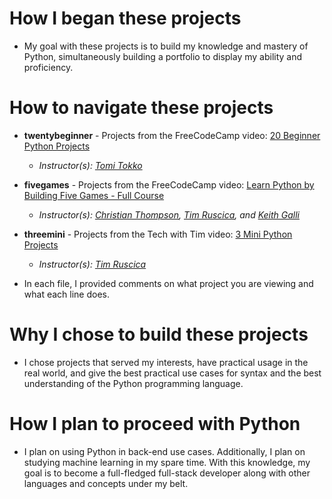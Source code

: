 # How I began these projects

- My goal with these projects is to build my knowledge and mastery of Python, simultaneously building a portfolio to display my ability and proficiency.

# How to navigate these projects
- **twentybeginner** - Projects from the FreeCodeCamp video: [20 Beginner Python Projects](https://www.youtube.com/watch?v=pdy3nh1tn6I)
    - _Instructor(s): [Tomi Tokko](https://www.youtube.com/@CodeWithTomi)_
- **fivegames** - Projects from the FreeCodeCamp video: [Learn Python by Building Five Games - Full Course](https://www.youtube.com/watch?v=XGf2GcyHPhc)
    - _Instructor(s): [Christian Thompson](https://www.youtube.com/channel/UC2vm-0XX5RkWCXWwtBZGOXg), [Tim Ruscica](https://www.youtube.com/channel/UC4JX40jDee_tINbkjycV4Sg), and [Keith Galli](https://www.youtube.com/channel/UCq6XkhO5SZ66N04IcPbqNcw)_
- **threemini** - Projects from the Tech with Tim video: [3 Mini Python Projects](https://www.youtube.com/watch?v=21FnnGKSRZo)
    - _Instructor(s): [Tim Ruscica](https://www.youtube.com/channel/UC4JX40jDee_tINbkjycV4Sg)_
      
- In each file, I provided comments on what project you are viewing and what each line does.

# Why I chose to build these projects

- I chose projects that served my interests, have practical usage in the real world, and give the best practical use cases for syntax and the best understanding of the Python programming language.

# How I plan to proceed with Python

- I plan on using Python in back-end use cases. Additionally, I plan on studying machine learning in my spare time. With this knowledge, my goal is to become a full-fledged full-stack developer along with other languages and concepts under my belt.
